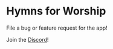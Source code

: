 # Hymns for Worship

File a bug or feature request for the app!

Join the [Discord](https://discord.com/invite/Sud5Asaa)!
